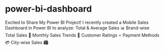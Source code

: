 # power-bi-dashboard
Excited to Share My Power BI Project! I recently created a Mobile Sales Dashboard in Power BI to analyze: Total &amp; Average Sales 📊 Brand-wise Total Sales 📱 Monthly Sales Trends 📅 Customer Ratings ⭐ Payment Methods 💳 City-wise Sales 🏙️
